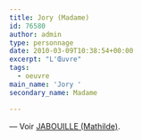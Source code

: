 ```yaml
---
title: Jory (Madame)
id: 76580
author: admin
type: personnage
date: 2010-03-09T10:38:54+00:00
excerpt: "L'Œuvre"
tags:
  - oeuvre
main_name: 'Jory '
secondary_name: Madame

---
```

— Voir <a href="/personnage/jabouille-mathilde/" target="_self">JABOUILLE (Mathilde)</a>.